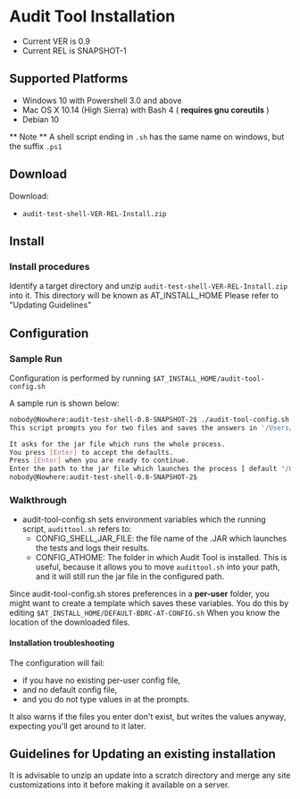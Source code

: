 #  Audit Tool Installation

- Current VER is 0.9
- Current REL is SNAPSHOT-1

## Supported Platforms

- Windows 10 with Powershell 3.0 and above
- Mac OS X 10.14 (High Sierra) with Bash 4 ( **requires gnu coreutils** )
- Debian 10

** Note ** A shell script ending in `.sh` has the same name on windows, but the suffix `.ps1` 

## Download
Download:
- `audit-test-shell-VER-REL-Install.zip`

## Install

### Install procedures
Identify a target directory and unzip `audit-test-shell-VER-REL-Install.zip` into it. This directory will be known as AT_INSTALL_HOME
Please refer to "Updating Guidelines"

## Configuration
### Sample Run

Configuration is performed by running `$AT_INSTALL_HOME/audit-tool-config.sh`


A sample run is shown below:

 ```bash
nobody@Nowhere:audit-test-shell-0.8-SNAPSHOT-2$ ./audit-tool-config.sh
This script prompts you for two files and saves the answers in '/Users/nobody/.config/bdrc/auditTool/config\'.

It asks for the jar file which runs the whole process.
You press [Enter] to accept the defaults.
Press [Enter] when you are ready to continue.
Enter the path to the jar file which launches the process [ default "/Users/djt/bin/am/at/audit-test-shell-0.8-SNAPSHOT-2/audit-test-shell-0.8-SNAPSHOT-2.jar" ]?
nobody@Nowhere:audit-test-shell-0.8-SNAPSHOT-2$
```

### Walkthrough
- audit-tool-config.sh sets  environment variables which the running script, `audittool.sh` refers to:
  - CONFIG_SHELL_JAR_FILE: the file name of the .JAR which launches the tests and logs their results.
  - CONFIG_ATHOME: The folder in which Audit Tool is installed. This is useful, because it allows you to move `audittool.sh` into your path, and it will still run the jar file in the configured path.

Since audit-tool-config.sh stores preferences in a **per-user** folder, you might want to create a template which saves these variables.
You do this by editing `$AT_INSTALL_HOME/DEFAULT-BDRC-AT-CONFIG.sh` When you know the location of the  downloaded files.

#### Installation troubleshooting

The configuration will fail:
- if you have no existing per-user config file,
- and no default config file,
- and you do not type values in at the prompts.

It also warns if the files you enter don't exist, but writes the values anyway, expecting you'll get around to it later.

## Guidelines for Updating an existing installation
It is advisable to unzip an update into a scratch directory and merge any site customizations into it before making it available on a server. 
